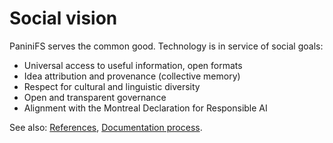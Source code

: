 # Social vision

PaniniFS serves the common good. Technology is in service of social goals:

- Universal access to useful information, open formats
- Idea attribution and provenance (collective memory)
- Respect for cultural and linguistic diversity
- Open and transparent governance
- Alignment with the Montreal Declaration for Responsible AI

See also: [References](references.md), [Documentation process](doc-process.md).
